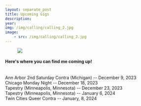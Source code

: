 ```yaml
---
layout: separate_post
title: Upcoming Gigs
description:
year:
img: /img/calling/calling_2.jpg
image:
    - src: /img/calling/calling_2.jpg
---
```

<figure>
  <img class="background-image" src="{{ page.image[0].src}}">
</figure>

  <h4 class="post-description">Here's where you can find me coming up!</h4>
  <br/>
  Ann Arbor 2nd Saturday Contra (Michigan) -- December 9, 2023
  <br/>
  Chicago Monday Night -- December 18, 2023
  <br/>
  Tapestry (Minneapolis, Minnesota) -- December 23, 2023
  <br/>
  Tapestry (Minneapolis, Minnesota) -- January 6, 2024
  <br/>
  Twin Cities Queer Contra -- January, 8, 2024
